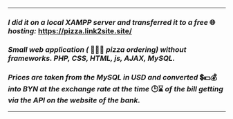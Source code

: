 ***
### _I did it on a local XAMPP server and transferred it to a free_ 🌐 _hosting:_ https://pizza.link2site.site/
### _Small web application (_ 🍕🧀🥓 _pizza ordering) without frameworks. PHP, CSS, HTML, js, AJAX, MySQL._
### _Prices are taken from the MySQL in USD and converted_ 💲💵💰 _into BYN at the exchange rate at the time_ 🕒⌛ _of the bill getting via the API on the website of the bank._
***
